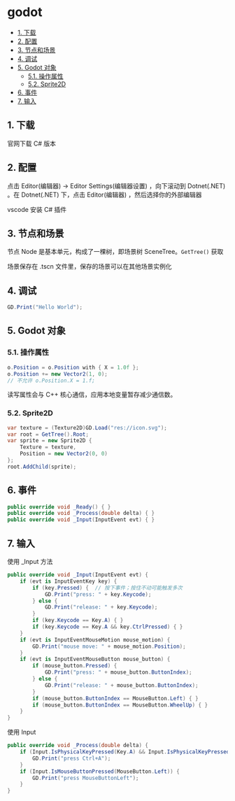 # godot

- [1. 下载](#1-下载)
- [2. 配置](#2-配置)
- [3. 节点和场景](#3-节点和场景)
- [4. 调试](#4-调试)
- [5. Godot 对象](#5-godot-对象)
  - [5.1. 操作属性](#51-操作属性)
  - [5.2. Sprite2D](#52-sprite2d)
- [6. 事件](#6-事件)
- [7. 输入](#7-输入)

## 1. 下载

官网下载 C# 版本

## 2. 配置

点击 Editor(编辑器) → Editor Settings(编辑器设置) ，向下滚动到 Dotnet(.NET) 。在 Dotnet(.NET) 下，点击 Editor(编辑器) ，然后选择你的外部编辑器

vscode 安装 C# 插件

## 3. 节点和场景

节点 Node 是基本单元，构成了一棵树，即场景树 SceneTree。`GetTree()` 获取

场景保存在 .tscn 文件里，保存的场景可以在其他场景实例化

## 4. 调试

```cs
GD.Print("Hello World");
```

## 5. Godot 对象

### 5.1. 操作属性

```cs
o.Position = o.Position with { X = 1.0f };
o.Position += new Vector2(1, 0);
// 不允许 o.Position.X = 1.f;
```

读写属性会与 C++ 核心通信，应用本地变量暂存减少通信数。

### 5.2. Sprite2D

```cs
var texture = (Texture2D)GD.Load("res://icon.svg");
var root = GetTree().Root;
var sprite = new Sprite2D {
    Texture = texture,
    Position = new Vector2(0, 0)
};
root.AddChild(sprite);
```

## 6. 事件

```cs
public override void _Ready() { }
public override void _Process(double delta) { }
public override void _Input(InputEvent evt) { }
```

## 7. 输入

使用 _Input 方法

```cs
public override void _Input(InputEvent evt) {
    if (evt is InputEventKey key) {
        if (key.Pressed) {  // 按下事件；按住不动可能触发多次
            GD.Print("press: " + key.Keycode);
        } else {
            GD.Print("release: " + key.Keycode);
        }
        if (key.Keycode == Key.A) { }
        if (key.Keycode == Key.A && key.CtrlPressed) { }
    }
    if (evt is InputEventMouseMotion mouse_motion) {
        GD.Print("mouse move: " + mouse_motion.Position);
    }
    if (evt is InputEventMouseButton mouse_button) {
        if (mouse_button.Pressed) {
            GD.Print("press: " + mouse_button.ButtonIndex);
        } else {
            GD.Print("release: " + mouse_button.ButtonIndex);
        }
        if (mouse_button.ButtonIndex == MouseButton.Left) { }
        if (mouse_button.ButtonIndex == MouseButton.WheelUp) { }
    }
}
```

使用 Input

```cs
public override void _Process(double delta) {
    if (Input.IsPhysicalKeyPressed(Key.A) && Input.IsPhysicalKeyPressed(Key.Ctrl)) {  // 按下状态，不是按下事件
        GD.Print("press Ctrl+A");
    }
    if (Input.IsMouseButtonPressed(MouseButton.Left)) {
        GD.Print("press MouseButtonLeft");
    }
}
```
